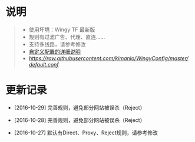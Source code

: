 # 说明 
> * 使用坏境：Wingy TF 最新版
> * 规则有过滤广告、代理、直连……
> * 支持多线路，请参考修改
> * [自定义配置的详细说明](https://github.com/hellowingy/wingy-announcement/blob/master/CONFIG.md)
> * *https://raw.githubusercontent.com/kimanlo/WingyConfig/master/default.conf*


# 更新记录

- [2016-10-29] 完善规则，避免部分网站被误杀（Reject）

- [2016-10-28] 完善规则，避免部分网站被误杀（Reject）

- [2016-10-27] 默认有Direct、Proxy、Reject规则，请参考修改
